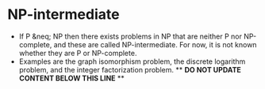 NP-intermediate
===============

* If P &neq; NP then there exists problems in NP that are neither P nor NP-complete, and these are called NP-intermediate. For now, it is not known whether they are P or NP-complete.
* Examples are the graph isomorphism problem, the discrete logarithm problem, and the integer factorization problem.
** **DO NOT UPDATE CONTENT BELOW THIS LINE** **

